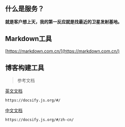 ## 什么是服务？

**就是客户想上天，我的第一反应就是找最近的卫星发射基地。**

## Markdown工具

[https://markdown.com.cn/](https://markdown.com.cn/)

## 博客构建工具

> 参考文档

[英文文档](https://docsify.js.org/#/)

```html
https://docsify.js.org/#/
```

[中文文档](https://docsify.js.org/#/zh-cn/)

```html
https://docsify.js.org/#/zh-cn/
```

